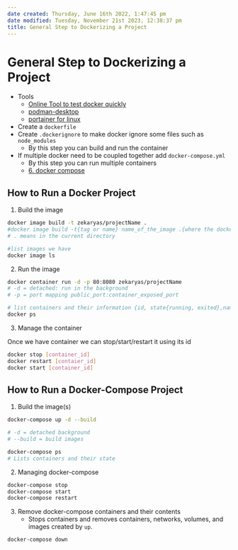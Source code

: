 ```yaml
---
date created: Thursday, June 16th 2022, 1:47:45 pm
date modified: Tuesday, November 21st 2023, 12:38:37 pm
title: General Step to Dockerizing a Project
---
```


# General Step to Dockerizing a Project

- Tools
	- [Online Tool to test docker quickly](https://labs.play-with-docker.com/)
	- [podman-desktop](https://podman-desktop.io/)
	- [portainer for linux](https://docs.portainer.io/start/install/server/docker/linux)
- Create a `dockerfile`
- Create `.dockerignore` to make docker ignore some files such as `node_modules`
	- By this step you can build and run the container
- If multiple docker need to be coupled together add `docker-compose.yml`
	- By this step you can run multiple containers
	- [6. docker compose](Containerization/Docker/6.%20docker%20compose.md)

## How to Run a Docker Project

1. Build the image

```bash
docker image build -t zekaryas/projectName .
#docker image build -t{tag or name} name_of_the_image .{where the dockerfile is}
# . means in the current directory
```

```bash
#list images we have
docker image ls
```

2. Run the image

```bash
docker container run -d -p 80:8080 zekaryas/projectName
# -d = detached: run in the background
# -p = port mapping public_port:container_exposed_port
```

```bash
# list containers and their information {id, state{running, exited},name}
docker ps
```

3. Manage the container

Once we have container we can stop/start/restart it using its id

```bash
docker stop [container_id]
docker restart [contaier_id]
docker start [container_id]
```

## How to Run a Docker-Compose Project

1. Build the image(s)

```bash
docker-compose up -d --build

# -d = detached background
# --build = build images
```

```bash
docker-compose ps
# Lists containers and their state 
```

2. Managing docker-compose

```bash
docker-compose stop
docker-compose start
docker-compose restart
```

3. Remove docker-compose containers and their contents
	- Stops containers and removes containers, networks, volumes, and images created by `up`.

```bash
docker-compose down
```
